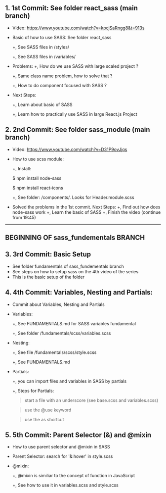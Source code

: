 ## 1. 1st Commit: See folder react_sass (main branch)

- Video: https://www.youtube.com/watch?v=kpcjSaRngg8&t=913s

- Basic of how to use SASS: See folder react_sass

  +, See SASS files in /styles/

  +, See SASS files in /variables/

- Problems:
  +, How do we use SASS with large scaled project ?

  +, Same class name problem, how to solve that ?

  +, How to do component focused with SASS ?

- Next Steps:

  +, Learn about basic of SASS

  +, Learn how to practically use SASS in large React.js Project

## 2. 2nd Commit: See folder sass_module (main branch)

- Video:
  https://www.youtube.com/watch?v=D31P9ovJjqs

- How to use scss module:

  +, Install:

  $ npm install node-sass

  $ npm install react-icons

  +, See folder: /components/. Looks for Header.module.scss

- Solved the problems in the 1st commit. Next Steps:
  +, Find out how does node-sass work
  +, Learn the basic of SASS
  +, Finish the video (continue from 19:45)

---

## BEGINNING OF sass_fundementals BRANCH

## 3. 3rd Commit: Basic Setup

- See folder fundamentals of sass_fundementals branch
- See steps on how to setup sass on the 4th video of the series
- This is the basic setup of the folder

## 4. 4th Commit: Variables, Nesting and Partials:

- Commit about Variables, Nesting and Partials

- Variables:

  +, See FUNDAMENTALS.md for SASS variables fundamental

  +, See folder /fundamentals/scss/variables.scss

- Nesting:

  +, See file /fundamentals/scss/style.scss

  +, See FUNDAMENTALS.md

- Partials:

  +, you can import files and variables in SASS by partials

  +, Steps for Partials:

  > start a file with an underscore (see base.scss and variables.scss)

  > use the @use keyword

  > use the as shortcut

## 5. 5th Commit: Parent Selector (&) and @mixin

- How to use parent selector and @mixin in SASS

- Parent Selector: search for '&:hover' in style.scss

- @mixin:

  +, @mixin is similiar to the concept of function in JavaScript

  +, See how to use it in variables.scss and style.scss
